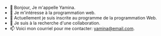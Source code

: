 - 👋 Bonjour, Je m'appelle Yamina.
- 👀 Je m'intéresse à la programmation web.
- 🌱 Actuellement je suis inscrite au programme de la programmation Web.
- 💞️ Je suis à la recherche d'une collaboration.
- 📫 Voici mon courriel pour me contacter: yamina@email.com.
